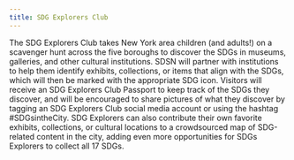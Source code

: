 ```yaml
---
title: SDG Explorers Club
---
```

The SDG Explorers Club takes New York area children (and adults!) on a scavenger hunt across the five boroughs to discover the SDGs in museums, galleries, and other cultural institutions. SDSN will partner with institutions to help them identify exhibits, collections, or items that align with the SDGs, which will then be marked with the appropriate SDG icon. Visitors will receive an SDG Explorers Club Passport to keep track of the SDGs they discover, and will be encouraged to share pictures of what they discover by tagging an SDG Explorers Club social media account or using the hashtag #SDGsintheCity. SDG Explorers can also contribute their own favorite exhibits, collections, or cultural locations to a crowdsourced map of SDG-related content in the city, adding even more opportunities for SDGs Explorers to collect all 17 SDGs.

